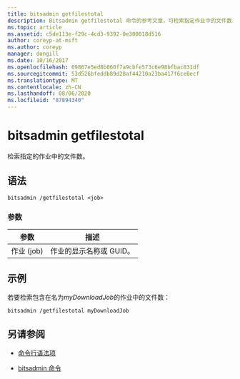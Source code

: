 ```yaml
---
title: bitsadmin getfilestotal
description: Bitsadmin getfilestotal 命令的参考文章，可检索指定作业中的文件数。
ms.topic: article
ms.assetid: c5de113e-f29c-4cd3-9392-0e300018d516
author: coreyp-at-msft
ms.author: coreyp
manager: dongill
ms.date: 10/16/2017
ms.openlocfilehash: 09867e5ed8b060f7a9cbfe573c6e98bfbac831df
ms.sourcegitcommit: 53d526bfeddb89d28af44210a23ba417f6ce0ecf
ms.translationtype: MT
ms.contentlocale: zh-CN
ms.lasthandoff: 08/06/2020
ms.locfileid: "87894340"
---
```

# <a name="bitsadmin-getfilestotal"></a>bitsadmin getfilestotal

检索指定的作业中的文件数。

## <a name="syntax"></a>语法

```
bitsadmin /getfilestotal <job>
```

### <a name="parameters"></a>参数

| 参数 | 描述 |
| -------------- | -------------- |
| 作业 (job) | 作业的显示名称或 GUID。 |

## <a name="examples"></a>示例

若要检索包含在名为*myDownloadJob*的作业中的文件数：

```
bitsadmin /getfilestotal myDownloadJob
```

## <a name="see-also"></a>另请参阅

- [命令行语法项](command-line-syntax-key.md)

- [bitsadmin 命令](bitsadmin.md)
